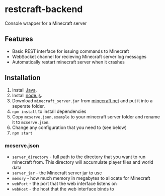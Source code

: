 # restcraft-backend

Console wrapper for a Minecraft server

## Features

 * Basic REST interface for issuing commands to Minecraft
 * WebSocket channel for recieving Minecraft server log messages
 * Automatically restart minecraft server when it crashes

## Installation

1. Install [Java](http://java.com).
2. Install [node.js](http://nodejs.org/).
3. Download `minecraft_server.jar` from [minecraft.net](http://minecraft.net/) and put it into a seperate folder.
5. `npm install` to install dependencies
6. Copy `mcserve.json.example` to your minecraft server folder and rename it to
   `mcserve.json`.
7. Change any configuration that you need to (see below)
8. `npm start`

### mcserve.json
 * `server_directory` - full path to the directory that you want to run minecraft from. This directory will accumulate player files and world data
 * `server_jar` - the Minecraft server jar to use
 * `memory` - how much memory in megabytes to allocate for Minecraft
 * `webPort` - the port that the web interface listens on
 * `webHost` - the host that the web interface binds to
